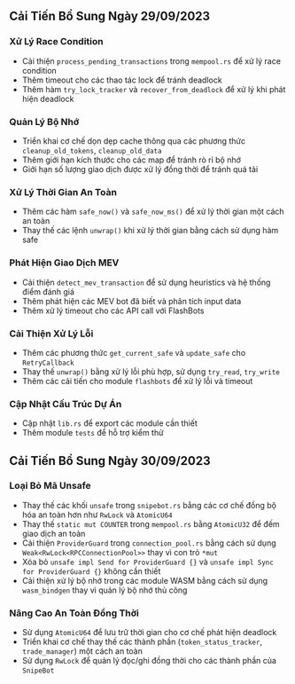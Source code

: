 ## Cải Tiến Bổ Sung Ngày 29/09/2023

### Xử Lý Race Condition
- Cải thiện `process_pending_transactions` trong `mempool.rs` để xử lý race condition
- Thêm timeout cho các thao tác lock để tránh deadlock 
- Thêm hàm `try_lock_tracker` và `recover_from_deadlock` để xử lý khi phát hiện deadlock

### Quản Lý Bộ Nhớ
- Triển khai cơ chế dọn dẹp cache thông qua các phương thức `cleanup_old_tokens`, `cleanup_old_data`
- Thêm giới hạn kích thước cho các map để tránh rò rỉ bộ nhớ
- Giới hạn số lượng giao dịch được xử lý đồng thời để tránh quá tải

### Xử Lý Thời Gian An Toàn
- Thêm các hàm `safe_now()` và `safe_now_ms()` để xử lý thời gian một cách an toàn
- Thay thế các lệnh `unwrap()` khi xử lý thời gian bằng cách sử dụng hàm safe

### Phát Hiện Giao Dịch MEV
- Cải thiện `detect_mev_transaction` để sử dụng heuristics và hệ thống điểm đánh giá
- Thêm phát hiện các MEV bot đã biết và phân tích input data
- Thêm xử lý timeout cho các API call với FlashBots

### Cải Thiện Xử Lý Lỗi
- Thêm các phương thức `get_current_safe` và `update_safe` cho `RetryCallback`
- Thay thế `unwrap()` bằng xử lý lỗi phù hợp, sử dụng `try_read`, `try_write`
- Thêm các cải tiến cho module `flashbots` để xử lý lỗi và timeout

### Cập Nhật Cấu Trúc Dự Án
- Cập nhật `lib.rs` để export các module cần thiết 
- Thêm module `tests` để hỗ trợ kiểm thử 

## Cải Tiến Bổ Sung Ngày 30/09/2023

### Loại Bỏ Mã Unsafe
- Thay thế các khối `unsafe` trong `snipebot.rs` bằng các cơ chế đồng bộ hóa an toàn hơn như `RwLock` và `AtomicU64`
- Thay thế `static mut COUNTER` trong `mempool.rs` bằng `AtomicU32` để đếm giao dịch an toàn
- Cải thiện `ProviderGuard` trong `connection_pool.rs` bằng cách sử dụng `Weak<RwLock<RPCConnectionPool>>` thay vì con trỏ `*mut`
- Xóa bỏ `unsafe impl Send for ProviderGuard {}` và `unsafe impl Sync for ProviderGuard {}` không cần thiết
- Cải thiện xử lý bộ nhớ trong các module WASM bằng cách sử dụng `wasm_bindgen` thay vì quản lý bộ nhớ thủ công

### Nâng Cao An Toàn Đồng Thời
- Sử dụng `AtomicU64` để lưu trữ thời gian cho cơ chế phát hiện deadlock
- Triển khai cơ chế thay thế các thành phần (`token_status_tracker`, `trade_manager`) một cách an toàn
- Sử dụng `RwLock` để quản lý đọc/ghi đồng thời cho các thành phần của `SnipeBot` 